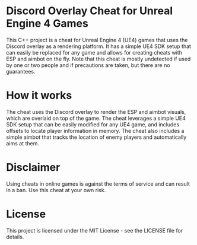 # Discord Overlay Cheat for Unreal Engine 4 Games
This C++ project is a cheat for Unreal Engine 4 (UE4) games that uses the Discord overlay as a rendering platform. It has a simple UE4 SDK setup that can easily be replaced for any game and allows for creating cheats with ESP and aimbot on the fly. Note that this cheat is mostly undetected if used by one or two people and if precautions are taken, but there are no guarantees.

# How it works
The cheat uses the Discord overlay to render the ESP and aimbot visuals, which are overlaid on top of the game. The cheat leverages a simple UE4 SDK setup that can be easily modified for any UE4 game, and includes offsets to locate player information in memory. The cheat also includes a simple aimbot that tracks the location of enemy players and automatically aims at them.

# Disclaimer
Using cheats in online games is against the terms of service and can result in a ban. Use this cheat at your own risk.

# License
This project is licensed under the MIT License - see the LICENSE file for details.
